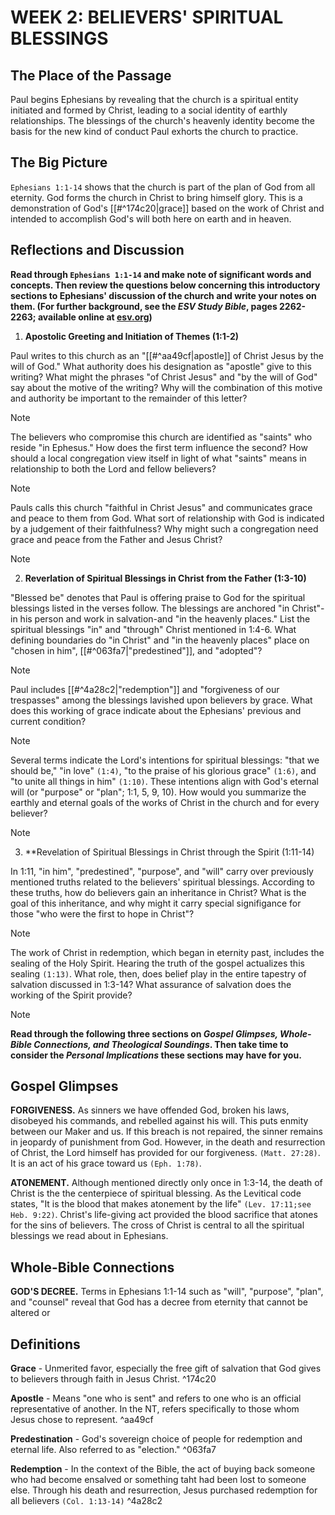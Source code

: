 # WEEK 2: BELIEVERS' SPIRITUAL BLESSINGS

## The Place of the Passage
Paul begins Ephesians by revealing that the church is a spiritual entity initiated and formed by Christ, leading to a social identity of earthly relationships. The blessings of the church's heavenly identity become the basis for the new kind of conduct Paul exhorts the church to practice.

## The Big Picture
`Ephesians 1:1-14` shows that the church is part of the plan of God from all eternity. God forms the church in Christ to bring himself glory. This is a demonstration of God's [[#^174c20|grace]] based on the work of Christ and intended to accomplish God's will both here on earth and in heaven.

## Reflections and Discussion
**Read through  `Ephesians 1:1-14` and make note of significant words and concepts. Then review the questions below concerning this introductory sections to Ephesians' discussion of the church and write your notes on them. (For further background, see the *ESV Study Bible*, pages 2262-2263; available online at [esv.org](https://www.esv.org/))**

1. **Apostolic Greeting and Initiation of Themes (1:1-2)**

Paul writes to this church as an "[[#^aa49cf|apostle]] of Christ Jesus by the will of God." What authority does his designation as "apostle" give to this writing? What might the phrases "of Christ Jesus" and "by the will of God" say about the motive of the writing? Why will the combination of this motive and authority be important to the remainder of this letter?

> [!NOTE]

The believers who compromise this church are identified as "saints" who reside "in Ephesus." How does the first term influence the second? How should a local congregation view itself in light of what "saints" means in relationship to both the Lord and fellow believers?

> [!NOTE]

Pauls calls this church "faithful in Christ Jesus" and communicates grace and peace to them from God. What sort of relationship with God is indicated by a judgement of their faithfulness? Why might such a congregation need grace and peace from the Father and Jesus Christ?

> [!NOTE]

2. **Reverlation of Spiritual Blessings in Christ from the Father (1:3-10)**

"Blessed be" denotes that Paul is offering praise to God for the spiritual blessings listed in the verses follow. The blessings are anchored "in Christ"- in his person and work in salvation-and "in the heavenly places." List the spiritual blessings "in" and "through" Christ mentioned in 1:4-6. What defining boundaries do "in Christ" and "in the heavenly places" place on "chosen in him", [[#^063fa7|"predestined"]], and "adopted"?

> [!NOTE]

Paul includes [[#^4a28c2|"redemption"]] and "forgiveness of our trespasses" among the blessings lavished upon believers by grace. What does this working of grace indicate about the Ephesians' previous and current condition?

> [!NOTE]

Several terms indicate the Lord's intentions for spiritual blessings: "that we should be," "in love" `(1:4)`, "to the praise of his glorious grace" `(1:6)`, and "to unite all things in him" `(1:10)`. These intentions align with God's eternal will (or "purpose" or "plan"; 1:1, 5, 9, 10). How would you summarize the earthly and eternal goals of the works of Christ in the church and for every believer?

> [!NOTE]

3. **Revelation of Spiritual Blessings in Christ through the Spirit (1:11-14)

In 1:11, "in him", "predestined", "purpose", and "will" carry over previously mentioned truths related to the believers' spiritual blessings. According to these truths, how do believers gain an inheritance in Christ? What is the goal of this inheritance, and why might it carry special signifigance for those "who were the first to hope in Christ"?

> [!NOTE]

The work of Christ in redemption, which began in eternity past, includes the sealing of the Holy Spirit. Hearing the truth of the gospel actualizes this sealing `(1:13)`. What role, then, does belief play in the entire tapestry of salvation discussed in 1:3-14? What assurance of salvation does the working of the Spirit provide?

> [!NOTE]

**Read through the following three sections on *Gospel Glimpses, Whole-Bible Connections, and Theological Soundings*. Then take time to consider the *Personal Implications* these sections may have for you.**

## Gospel Glimpses
**FORGIVENESS.** As sinners we have offended God, broken his laws, disobeyed his commands, and rebelled against his will. This puts enmity between our Maker and us. If this breach is not repaired, the sinner remains in jeopardy of punishment from God. However, in the death and resurrection of Christ, the Lord himself has provided for our forgiveness. `(Matt. 27:28)`. It is an act of his grace toward us `(Eph. 1:78)`.

**ATONEMENT.** Although mentioned directly only once in 1:3-14, the death of Christ is the the centerpiece of spiritual blessing. As the Levitical code states, "It is the blood that makes atonement by the life" `(Lev. 17:11;see Heb. 9:22)`. Christ's life-giving act provided the blood sacrifice that atones for the sins of believers. The cross of Christ is central to all the spiritual blessings we read about in Ephesians.

## Whole-Bible Connections
**GOD'S DECREE.** Terms in Ephesians 1:1-14 such as "will", "purpose", "plan", and "counsel" reveal that God has a decree from eternity that cannot be altered or 

## Definitions
**Grace** - Unmerited favor, especially the free gift of salvation that God gives to believers through faith in Jesus Christ. ^174c20

**Apostle** - Means "one who is sent" and refers to  one who is an official representative of another. In the NT, refers specifically to those whom Jesus chose to represent. ^aa49cf

**Predestination** - God's sovereign choice of people for redemption and eternal life. Also referred to as "election." ^063fa7

**Redemption** - In the context of the Bible, the act of buying back someone who had become ensalved or something taht had been lost to someone else. Through his death and resurrection, Jesus purchased redemption for all believers `(Col. 1:13-14)` ^4a28c2

